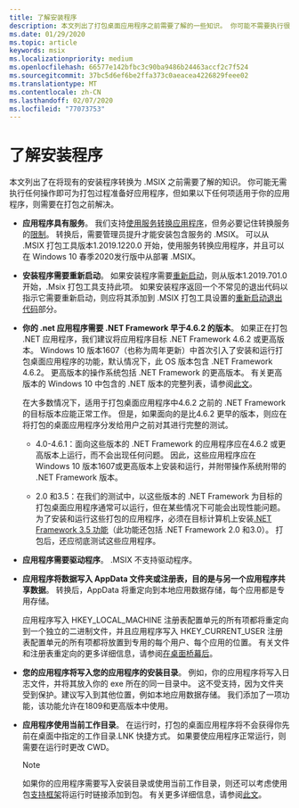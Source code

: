 ```yaml
---
title: 了解安装程序
description: 本文列出了打包桌面应用程序之前需要了解的一些知识。 你可能不需要执行很多操作即可使应用为打包过程做好准备。
ms.date: 01/29/2020
ms.topic: article
keywords: msix
ms.localizationpriority: medium
ms.openlocfilehash: 66577e142bfbc3c90ba9486b24463accf2c7f524
ms.sourcegitcommit: 37bc5d6ef6be2ffa373c0aeacea4226829feee02
ms.translationtype: MT
ms.contentlocale: zh-CN
ms.lasthandoff: 02/07/2020
ms.locfileid: "77073753"
---
```

# <a name="know-your-installer"></a>了解安装程序

本文列出了在将现有的安装程序转换为 .MSIX 之前需要了解的知识。 你可能无需执行任何操作即可为打包过程准备好应用程序，但如果以下任何项适用于你的应用程序，则需要在打包之前解决。

+ __应用程序具有服务__。 我们支持[使用服务转换应用程序](convert-an-installer-with-services.md)，但务必要记住转换服务的[限制](convert-an-installer-with-services.md#known-limitations)。 转换后，需要管理员提升才能安装包含服务的 .MSIX。 可以从 .MSIX 打包工具版本1.2019.1220.0 开始，使用服务转换应用程序，并且可以在 Windows 10 春季2020发行版中从部署 .MSIX。

+ __安装程序需要重新启动__。 如果安装程序需要[重新启动](support-restart.md)，则从版本1.2019.701.0 开始，.Msix 打包工具支持此项。 如果安装程序返回一个不常见的退出代码以指示它需要重新启动，则应将其添加到 .MSIX 打包工具设置的[重新启动退出代码](tool-best-practices.md#other-settings)部分。 

+ __你的 .net 应用程序需要 .NET Framework 早于4.6.2 的版本__。 如果正在打包 .NET 应用程序，我们建议将应用程序目标 .NET Framework 4.6.2 或更高版本。 Windows 10 版本1607（也称为周年更新）中首次引入了安装和运行打包桌面应用程序的功能，默认情况下，此 OS 版本包含 .NET Framework 4.6.2。 更高版本的操作系统包括 .NET Framework 的更高版本。 有关更高版本的 Windows 10 中包含的 .NET 版本的完整列表，请参阅[此文](https://docs.microsoft.com/dotnet/framework/migration-guide/versions-and-dependencies)。

  在大多数情况下，适用于打包桌面应用程序中4.6.2 之前的 .NET Framework 的目标版本应能正常工作。 但是，如果面向的是比4.6.2 更早的版本，则应在将打包的桌面应用程序分发给用户之前对其进行完整的测试。

  + 4.0-4.6.1：面向这些版本的 .NET Framework 的应用程序应在4.6.2 或更高版本上运行，而不会出现任何问题。 因此，这些应用程序应在 Windows 10 版本1607或更高版本上安装和运行，并附带操作系统附带的 .NET Framework 版本。

  + 2.0 和3.5：在我们的测试中，以这些版本的 .NET Framework 为目标的打包桌面应用程序通常可以运行，但在某些情况下可能会出现性能问题。 为了安装和运行这些打包的应用程序，必须在目标计算机上安装[.NET Framework 3.5 功能](https://docs.microsoft.com/dotnet/framework/install/dotnet-35-windows-10)（此功能还包括 .NET Framework 2.0 和3.0）。 打包后，还应彻底测试这些应用程序。

+ __应用程序需要驱动程序__。 .MSIX 不支持驱动程序。 

+ __应用程序将数据写入 AppData 文件夹或注册表，目的是与另一个应用程序共享数据__。 转换后，AppData 将重定向到本地应用数据存储，每个应用都是专用存储。

  应用程序写入 HKEY_LOCAL_MACHINE 注册表配置单元的所有项都将重定向到一个独立的二进制文件，并且应用程序写入 HKEY_CURRENT_USER 注册表配置单元的所有项都将放置到专用的每个用户、每个应用的位置。 有关文件和注册表重定向的更多详细信息，请参阅[在桌面桥幕后](../desktop/desktop-to-uwp-behind-the-scenes.md)。 

 + __您的应用程序将写入您的应用程序的安装目录__。 例如，你的应用程序将写入日志文件，并将其放入你的 exe 所在的同一目录中。 这不受支持，因为文件夹受到保护。建议写入到其他位置，例如本地应用数据存储。 我们添加了一项功能，该功能允许在1809和更高版本中使用。

+ __应用程序使用当前工作目录__。 在运行时，打包的桌面应用程序将不会获得你先前在桌面中指定的工作目录.LNK 快捷方式。 如果要使应用程序正常运行，则需要在运行时更改 CWD。

  > [!NOTE]
  > 如果你的应用程序需要写入安装目录或使用当前工作目录，则还可以考虑使用包[支持框架](https://github.com/microsoft/MSIX-PackageSupportFramework)将运行时链接添加到包。 有关更多详细信息，请参阅[此文](../psf/package-support-framework.md)。  